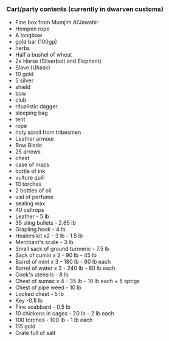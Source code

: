 ---
---

### Cart/party contents (currently in dwarven customs)

* Fine box from Mumjim Al'Jawahir
* Hempen rope
* A longbow
* gold bar (100gp)
* herbs
* Half a bushel of wheat
* 2x Horse (Silverbolt and Elephant)
* Slave (Uhask)
* 10 gold
* 5 silver
* shield
* bow
* club
* ritualistic dagger
* sleeping bag
* tent
* rope
* holy scroll from tribesmen
* Leather armour
* Bow Blade
* 25 arrows
* chest
* case of maps
* bottle of ink
* vulture quill
* 10 torches
* 2 bottles of oil
* vial of perfume
* sealing wax
* 40 caltrops
* Leather - 5 lb
* 35 sling bullets - 2.65 lb
* Grapling hook - 4 lb
* Healers kit x2 - 3 lb - 1.5 lb
* Merchant's scale - 3 lb
* Small sack of ground turmeric - 7.5 lb
* Sack of cumin x 2 - 90 lb - 45 lb
* Barrel of mint x 3 - 180 lb - 60 lb each
* Barrel of water x 3 - 240 lb - 80 lb each
* Cook's utensils - 8 lb
* Chest of sumac x 4 - 35 lb - 10 lb each + 5 sprigs
* Chest of pipe weed - 10 lb
* Locked chest - 5 lb
* Key -0.1l lb
* Fine scabbard - 0.5 lb
* 10 chickens in cages - 20 lb - 2 lb each
* 100 torches - 100 lb - 1 lb each
* 115 gold
* Crate full of salt

